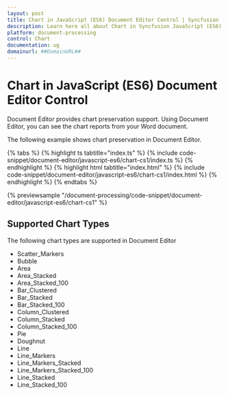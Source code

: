 ```yaml
---
layout: post
title: Chart in JavaScript (ES6) Document Editor Control | Syncfusion
description: Learn here all about Chart in Syncfusion JavaScript (ES6) Document editor control of Syncfusion Essential JS 2 and more.
platform: document-processing
control: Chart 
documentation: ug
domainurl: ##DomainURL##
---
```


# Chart in JavaScript (ES6) Document Editor Control

Document Editor provides chart preservation support. Using Document Editor, you can see the chart reports from your Word document.

The following example shows chart preservation in Document Editor.

{% tabs %}
{% highlight ts tabtitle="index.ts" %}
{% include code-snippet/document-editor/javascript-es6/chart-cs1/index.ts %}
{% endhighlight %}
{% highlight html tabtitle="index.html" %}
{% include code-snippet/document-editor/javascript-es6/chart-cs1/index.html %}
{% endhighlight %}
{% endtabs %}
        
{% previewsample "/document-processing/code-snippet/document-editor/javascript-es6/chart-cs1" %}

## Supported Chart Types

The following chart types are supported in Document Editor
* Scatter_Markers
* Bubble
* Area
* Area_Stacked
* Area_Stacked_100
* Bar_Clustered
* Bar_Stacked
* Bar_Stacked_100
* Column_Clustered
* Column_Stacked
* Column_Stacked_100
* Pie
* Doughnut
* Line
* Line_Markers
* Line_Markers_Stacked
* Line_Markers_Stacked_100
* Line_Stacked
* Line_Stacked_100
